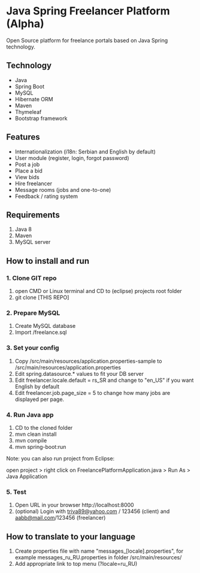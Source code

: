 # Java Spring Freelancer Platform (Alpha)

Open Source platform for freelance portals based on Java Spring technology.

## Technology

- Java
- Spring Boot
- MySQL
- Hibernate ORM
- Maven
- Thymeleaf 
- Bootstrap framework


## Features

- Internationalization (i18n: Serbian and English by default)
- User module (register, login, forgot password)
- Post a job
- Place a bid
- View bids
- Hire freelancer
- Message rooms (jobs and one-to-one)
- Feedback / rating system

## Requirements 

1. Java 8
2. Maven
3. MySQL server

## How to install and run 

### 1. Clone GIT repo

1. open CMD or Linux terminal and CD to (eclipse) projects root folder
2. git clone [THIS REPO]

### 2. Prepare MySQL

1. Create MySQL database 
2. Import /freelance.sql

### 3. Set your config

1. Copy /src/main/resources/application.properties-sample to /src/main/resources/application.properties
2. Edit spring.datasource.* values to fit your DB server
3. Edit freelancer.locale.default = rs_SR and change to "en_US" if you want English by default
4. Edit freelancer.job.page_size = 5 to change how many jobs are displayed per page.

### 4. Run Java app

1. CD to the cloned folder
2. mvn clean install
3. mvn compile
4. mvn spring-boot:run

Note: you can also run project from Eclipse:

open project > right click on FreelancePlatformApplication.java > Run As > Java Application

### 5. Test

1. Open URL in your browser http://localhost:8000
2. (optional) Login with triva89@yahoo.com / 123456 (client) and aabb@mail.com/123456 (freelancer)

## How to translate to your language

1. Create properties file with name "messages_[locale].properties", for example messages_ru_RU.properties in folder /src/main/resources/
2. Add appropriate link to top menu (?locale=ru_RU)